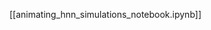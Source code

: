 <!--
# Title: 4.4 Animating HNN Simulations
# Updated: 2025-02-04
#
# Contributors:
    # Dylan Daniels
-->

[[animating_hnn_simulations_notebook.ipynb]]
